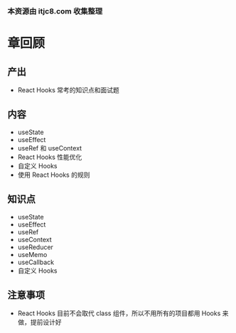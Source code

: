 ### 本资源由 itjc8.com 收集整理
# 章回顾

## 产出

- React Hooks 常考的知识点和面试题

## 内容

- useState
- useEffect
- useRef 和 useContext
- React Hooks 性能优化
- 自定义 Hooks
- 使用 React Hooks 的规则

## 知识点

- useState
- useEffect
- useRef
- useContext
- useReducer
- useMemo
- useCallback
- 自定义 Hooks

## 注意事项

- React Hooks 目前不会取代 class 组件，所以不用所有的项目都用 Hooks 来做，提前设计好
